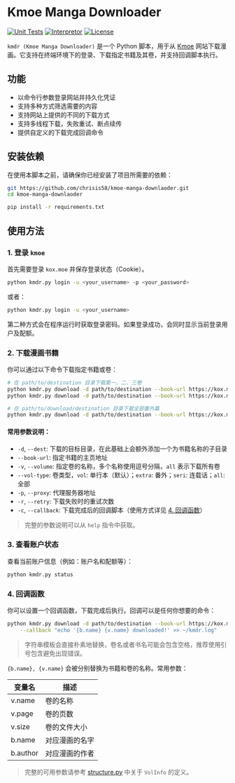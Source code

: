 # Kmoe Manga Downloader

[![Unit Tests](https://github.com/chrisis58/kmdr/actions/workflows/unit-test.yml/badge.svg)](https://github.com/chrisis58/kmdr/actions/workflows/unit-test.yml) [![Interpretor](https://img.shields.io/badge/python-3.9+-blue)](https://www.python.org/) [![License](https://img.shields.io/badge/License-MIT-green)](https://github.com/chrisis58/kmdr/blob/main/LICENSE)

`kmdr (Kmoe Manga Downloader)` 是一个 Python 脚本，用于从 [Kmoe](https://kox.moe/) 网站下载漫画。它支持在终端环境下的登录、下载指定书籍及其卷，并支持回调脚本执行。

## 功能

- 以命令行参数登录网站并持久化凭证
- 支持多种方式筛选需要的内容
- 支持网站上提供的不同的下载方式
- 支持多线程下载，失败重试、断点续传
- 提供自定义的下载完成回调命令

## 安装依赖

在使用本脚本之前，请确保你已经安装了项目所需要的依赖：

```bash
git https://github.com/chrisis58/kmoe-manga-downlaoder.git
cd kmoe-manga-downlaoder

pip install -r requirements.txt
```

## 使用方法

### 1. 登录 `kmoe`

首先需要登录 `kox.moe` 并保存登录状态（Cookie）。

```bash
python kmdr.py login -u <your_username> -p <your_password>
```

或者：

```bash
python kmdr.py login -u <your_username>
```

第二种方式会在程序运行时获取登录密码。如果登录成功，会同时显示当前登录用户及配额。

### 2. 下载漫画书籍

你可以通过以下命令下载指定书籍或卷：

```bash
# 在 path/to/destination 目录下载第一、二、三卷
python kmdr.py download -d path/to/destination --book-url https://kox.moe/c/50076.htm --volume 1,2,3
python kmdr.py download -d path/to/destination --book-url https://kox.moe/c/50076.htm -v 1-3
```

```bash
# 在 path/to/download/destination 目录下载全部番外篇
python kmdr.py download -d path/to/destination --book-url https://kox.moe/c/50076.htm --vol-type extra -v all
```

#### 常用参数说明：

- `-d`, `--dest`: 下载的目标目录，在此基础上会额外添加一个为书籍名称的子目录
- `--book-url`: 指定书籍的主页地址
- `-v`, `--volume`: 指定卷的名称，多个名称使用逗号分隔，`all` 表示下载所有卷
- `--vol-type`: 卷类型，`vol`: 单行本（默认）；`extra`: 番外；`seri`: 连载话；`all`: 全部
- `-p`, `--proxy`: 代理服务器地址
- `-r`, `--retry`: 下载失败时的重试次数
- `-c`, `--callback`: 下载完成后的回调脚本（使用方式详见 [4. 回调函数](https://github.com/chrisis58/kmoe-manga-downlaoder?tab=readme-ov-file#4-%E5%9B%9E%E8%B0%83%E5%87%BD%E6%95%B0)）

> 完整的参数说明可以从 `help` 指令中获取。

### 3. 查看账户状态

查看当前账户信息（例如：账户名和配额等）：

```bash
python kmdr.py status
```

### 4. 回调函数

你可以设置一个回调函数，下载完成后执行。回调可以是任何你想要的命令：

```bash
python kmdr.py download -d path/to/destination --book-url https://kox.moe/c/50076.htm -v 1-3 \
	--callback "echo '{b.name} {v.name} downloaded!' >> ~/kmdr.log"
```

> 字符串模板会直接朴素地替换，卷名或者书名可能会包含空格，推荐使用引号包含避免出现错误。

`{b.name}, {v.name}` 会被分别替换为书籍和卷的名称。常用参数：

| 变量名   | 描述           |
| -------- | -------------- |
| v.name   | 卷的名称       |
| v.page   | 卷的页数       |
| v.size   | 卷的文件大小   |
| b.name   | 对应漫画的名字 |
| b.author | 对应漫画的作者 |

> 完整的可用参数请参考 [structure.py](https://github.com/chrisis58/kmdr/blob/main/core/structure.py#L11) 中关于 `VolInfo` 的定义。

